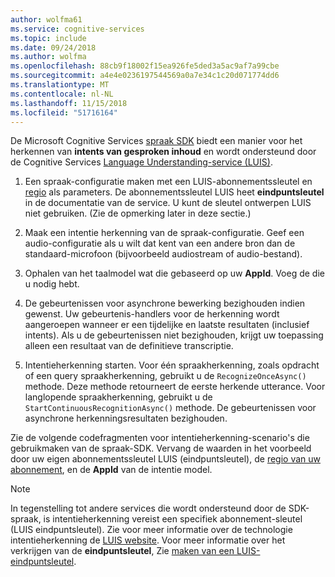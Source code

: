 ```yaml
---
author: wolfma61
ms.service: cognitive-services
ms.topic: include
ms.date: 09/24/2018
ms.author: wolfma
ms.openlocfilehash: 88cb9f18002f15ea926fe5ded3a5ac9af7a99cbe
ms.sourcegitcommit: a4e4e0236197544569a0a7e34c1c20d071774dd6
ms.translationtype: MT
ms.contentlocale: nl-NL
ms.lasthandoff: 11/15/2018
ms.locfileid: "51716164"
---
```

<!-- N.B. no header, language-agnostic -->

De Microsoft Cognitive Services [spraak SDK](~/articles/cognitive-services/speech-service/speech-sdk.md) biedt een manier voor het herkennen van **intents van gesproken inhoud** en wordt ondersteund door de Cognitive Services [Language Understanding-service (LUIS)](https://www.luis.ai/home).

1. Een spraak-configuratie maken met een LUIS-abonnementssleutel en [regio](~/articles/cognitive-services/speech-service/regions.md#intent-recognition) als parameters. De abonnementssleutel LUIS heet **eindpuntsleutel** in de documentatie van de service. U kunt de sleutel ontwerpen LUIS niet gebruiken. (Zie de opmerking later in deze sectie.)

1. Maak een intentie herkenning van de spraak-configuratie. Geef een audio-configuratie als u wilt dat kent van een andere bron dan de standaard-microfoon (bijvoorbeeld audiostream of audio-bestand).

1. Ophalen van het taalmodel wat die gebaseerd op uw **AppId**. Voeg de die u nodig hebt.

1. De gebeurtenissen voor asynchrone bewerking bezighouden indien gewenst. Uw gebeurtenis-handlers voor de herkenning wordt aangeroepen wanneer er een tijdelijke en laatste resultaten (inclusief intents). Als u de gebeurtenissen niet bezighouden, krijgt uw toepassing alleen een resultaat van de definitieve transcriptie.

1. Intentieherkenning starten. Voor één spraakherkenning, zoals opdracht of een query spraakherkenning, gebruikt u de `RecognizeOnceAsync()` methode. Deze methode retourneert de eerste herkende utterance. Voor langlopende spraakherkenning, gebruikt u de `StartContinuousRecognitionAsync()` methode. De gebeurtenissen voor asynchrone herkenningsresultaten bezighouden.

Zie de volgende codefragmenten voor intentieherkenning-scenario's die gebruikmaken van de spraak-SDK. Vervang de waarden in het voorbeeld door uw eigen abonnementssleutel LUIS (eindpuntsleutel), de [regio van uw abonnement](~/articles/cognitive-services/speech-service/regions.md#intent-recognition), en de **AppId** van de intentie model.

> [!NOTE]
> In tegenstelling tot andere services die wordt ondersteund door de SDK-spraak, is intentieherkenning vereist een specifiek abonnement-sleutel (LUIS eindpuntsleutel). Zie voor meer informatie over de technologie intentieherkenning de [LUIS website](https://www.luis.ai). Voor meer informatie over het verkrijgen van de **eindpuntsleutel**, Zie [maken van een LUIS-eindpuntsleutel](https://docs.microsoft.com/azure/cognitive-services/LUIS/luis-how-to-azure-subscription#create-luis-endpoint-key).
